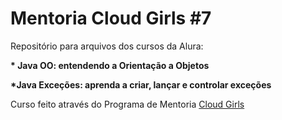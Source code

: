 <h1>Mentoria Cloud Girls #7</h1>

<p>Repositório para arquivos dos cursos da Alura:</p>
<p><strong>* Java OO: entendendo a Orientação a Objetos</p></strong>
<p><strong>*Java Exceções: aprenda a criar, lançar e controlar exceções</p></strong>

<p>Curso feito através do Programa de Mentoria <a href="https://www.cloudgirls.com.br/" target="_blank">Cloud Girls</p>


